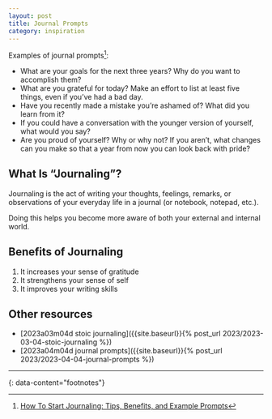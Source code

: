 ```yaml
---
layout: post
title: Journal Prompts
category: inspiration
---
```


Examples of journal prompts[^1]:
- What are your goals for the next three years? Why do you want to accomplish them?
- What are you grateful for today? Make an effort to list at least five things, even if you’ve had a bad day.
- Have you recently made a mistake you’re ashamed of? What did you learn from it?
- If you could have a conversation with the younger version of yourself, what would you say?
- Are you proud of yourself? Why or why not? If you aren’t, what changes can you make so that a year from now you can look back with pride?

## What Is “Journaling”?

Journaling is the act of writing your thoughts, feelings, remarks, or observations of your everyday life in a journal (or notebook, notepad, etc.).

Doing this helps you become more aware of both your external and internal world.

## Benefits of Journaling

1. It increases your sense of gratitude
2. It strengthens your sense of self
3. It improves your writing skills

## Other resources

- [2023a03m04d stoic journaling]({{site.baseurl}}{% post_url 2023/2023-03-04-stoic-journaling %})
- [2023a04m04d journal prompts]({{site.baseurl}}{% post_url 2023/2023-04-04-journal-prompts %})

---
{: data-content="footnotes"}

[^1]: [How To Start Journaling: Tips, Benefits, and Example Prompts](https://languagetool.org/insights/post/how-to-start-journaling/)
